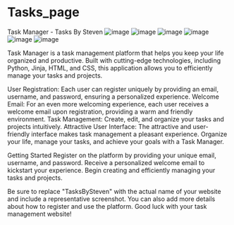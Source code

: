 # Tasks_page
Task Manager - Tasks By Steven
![image](https://github.com/Stevensavarin/Tasks_page/assets/137004357/f5786ffb-d474-4731-87d2-0a643d9cdb3a)
![image](https://github.com/Stevensavarin/Tasks_page/assets/137004357/4593c896-ff3c-447f-8e69-d8a66b710adb)
![image](https://github.com/Stevensavarin/Tasks_page/assets/137004357/6c420a62-1040-4bd2-aff5-1d28db4c7808)
![image](https://github.com/Stevensavarin/Tasks_page/assets/137004357/82735a94-673e-42ff-bf9c-18a767a369b1)
![image](https://github.com/Stevensavarin/Tasks_page/assets/137004357/3e3499ca-fc5f-43db-b290-28554c85b232)
![image](https://github.com/Stevensavarin/Tasks_page/assets/137004357/64fd84cd-51cb-4272-a2a3-12c11363988a)

  Task Manager is a task management platform that helps you keep your life organized and productive. Built with cutting-edge technologies, including Python, Jinja, HTML, and CSS, this application allows you to efficiently manage your tasks and projects.

  User Registration: Each user can register uniquely by providing an email, username, and password, ensuring a personalized experience.
Welcome Email: For an even more welcoming experience, each user receives a welcome email upon registration, providing a warm and friendly environment.
Task Management: Create, edit, and organize your tasks and projects intuitively.
Attractive User Interface: The attractive and user-friendly interface makes task management a pleasant experience.
Organize your life, manage your tasks, and achieve your goals with a Task Manager.

  Getting Started
Register on the platform by providing your unique email, username, and password.
Receive a personalized welcome email to kickstart your experience.
Begin creating and efficiently managing your tasks and projects.

  Be sure to replace "TasksBySteven" with the actual name of your website and include a representative screenshot. You can also add more details about how to register and use the platform. Good luck with your task management website!

